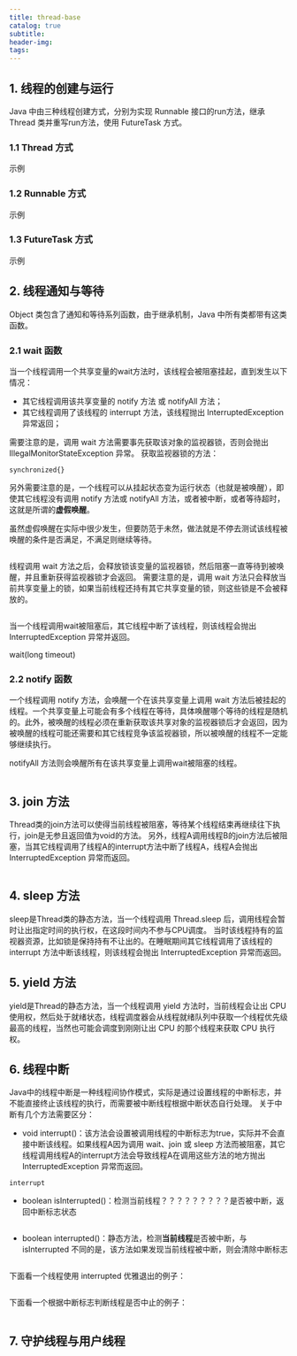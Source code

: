 ```yaml
---
title: thread-base
catalog: true
subtitle:
header-img:
tags:
---
```



## 1. 线程的创建与运行
Java 中由三种线程创建方式，分别为实现 Runnable 接口的run方法，继承 Thread 类并重写run方法，使用 FutureTask 方式。
### 1.1 Thread 方式
示例


### 1.2 Runnable 方式
示例


### 1.3 FutureTask 方式
示例


## 2. 线程通知与等待
Object 类包含了通知和等待系列函数，由于继承机制，Java 中所有类都带有这类函数。

### 2.1 wait 函数
当一个线程调用一个共享变量的wait方法时，该线程会被阻塞挂起，直到发生以下情况：
- 其它线程调用该共享变量的 notify 方法 或 notifyAll 方法；
- 其它线程调用了该线程的 interrupt 方法，该线程抛出 InterruptedException 异常返回；

需要注意的是，调用 wait 方法需要事先获取该对象的监视器锁，否则会抛出 IllegalMonitorStateException 异常。
获取监视器锁的方法：
```
synchronized{}
```

另外需要注意的是，一个线程可以从挂起状态变为运行状态（也就是被唤醒），即使其它线程没有调用 notify 方法或 notifyAll 方法，或者被中断，或者等待超时，这就是所谓的**虚假唤醒**。

虽然虚假唤醒在实际中很少发生，但要防范于未然，做法就是不停去测试该线程被唤醒的条件是否满足，不满足则继续等待。
```

```

线程调用 wait 方法之后，会释放锁该变量的监视器锁，然后阻塞一直等待到被唤醒，并且重新获得监视器锁才会返回。
需要注意的是，调用 wait 方法只会释放当前共享变量上的锁，如果当前线程还持有其它共享变量的锁，则这些锁是不会被释放的。
```

```

当一个线程调用wait被阻塞后，其它线程中断了该线程，则该线程会抛出 InterruptedException 异常并返回。

wait(long timeout)



### 2.2 notify 函数
一个线程调用 notify 方法，会唤醒一个在该共享变量上调用 wait 方法后被挂起的线程。一个共享变量上可能会有多个线程在等待，具体唤醒哪个等待的线程是随机的。此外，被唤醒的线程必须在重新获取该共享对象的监视器锁后才会返回，因为被唤醒的线程可能还需要和其它线程竞争该监视器锁，所以被唤醒的线程不一定能够继续执行。

notifyAll 方法则会唤醒所有在该共享变量上调用wait被阻塞的线程。
```

```


## 3. join 方法
Thread类的join方法可以使得当前线程被阻塞，等待某个线程结束再继续往下执行，join是无参且返回值为void的方法。
另外，线程A调用线程B的join方法后被阻塞，当其它线程调用了线程A的interrupt方法中断了线程A，线程A会抛出 InterruptedException 异常而返回。
```

```

## 4. sleep 方法
sleep是Thread类的静态方法，当一个线程调用 Thread.sleep 后，调用线程会暂时让出指定时间的执行权，在这段时间内不参与CPU调度。
当时该线程持有的监视器资源，比如锁是保持持有不让出的。在睡眠期间其它线程调用了该线程的 interrupt 方法中断该线程，则该线程会抛出 InterruptedException 异常而返回。

## 5. yield 方法
yield是Thread的静态方法，当一个线程调用 yield 方法时，当前线程会让出 CPU 使用权，然后处于就绪状态，线程调度器会从线程就绪队列中获取一个线程优先级最高的线程，当然也可能会调度到刚刚让出 CPU 的那个线程来获取 CPU 执行权。

## 6. 线程中断
Java中的线程中断是一种线程间协作模式，实际是通过设置线程的中断标志，并不能直接终止该线程的执行，而需要被中断线程根据中断状态自行处理。
关于中断有几个方法需要区分：
- void interrupt()：该方法会设置被调用线程的中断标志为true，实际并不会直接中断该线程。如果线程A因为调用 wait、join 或 sleep 方法而被阻塞，其它线程调用线程A的interrupt方法会导致线程A在调用这些方法的地方抛出 InterruptedException 异常而返回。
```
interrupt
```
- boolean isInterrupted()：检测当前线程？？？？？？？？？是否被中断，返回中断标志状态
```

```
- boolean interrupted()：静态方法，检测**当前线程**是否被中断，与 isInterrupted 不同的是，该方法如果发现当前线程被中断，则会清除中断标志
```

```

下面看一个线程使用 interrupted 优雅退出的例子：
```

```

下面看一个根据中断标志判断线程是否中止的例子：
```

```


## 7. 守护线程与用户线程